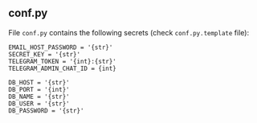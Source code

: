 ## conf.py

File `conf.py` contains the following secrets (check `conf.py.template` file):
```
EMAIL_HOST_PASSWORD = '{str}'
SECRET_KEY = '{str}'
TELEGRAM_TOKEN = '{int}:{str}'
TELEGRAM_ADMIN_CHAT_ID = {int}

DB_HOST = '{str}'
DB_PORT = '{int}'
DB_NAME = '{str}'
DB_USER = '{str}'
DB_PASSWORD = '{str}'
```
